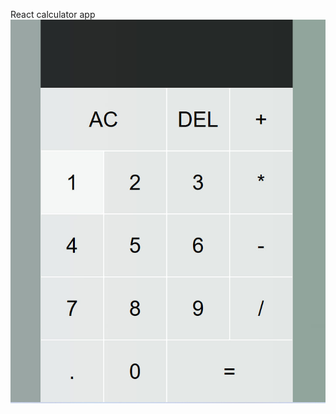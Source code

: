 React calculator app
![image alt](https://github.com/Lamrot12/calculator-app/blob/217791e59bddb51741d379e2d6c6f15486f573f9/photo_2025-01-26_20-36-55.jpg?raw=true)
